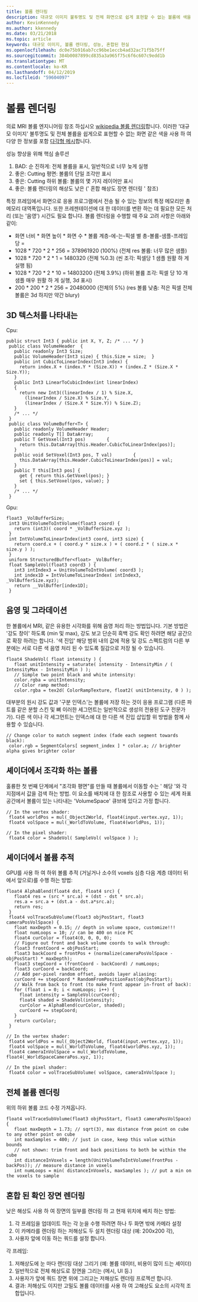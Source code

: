 ```yaml
---
title: 볼륨 렌더링
description: 대규모 이미지 불투명도 및 전체 화면으로 쉽게 표현할 수 없는 볼륨에 색을 사용 하 여 다양 한 정보를 포함 합니다. Windows Mixed Reality 내에서 대규모 이미지를 효율적으로 렌더링 하는 방법을 알아봅니다.
author: KevinKennedy
ms.author: kkennedy
ms.date: 03/21/2018
ms.topic: article
keywords: 대규모 이미지, 볼륨 렌더링, 성능, 혼합된 현실
ms.openlocfilehash: dc0e75b916ab7cc96be1eccb4ad32ac71f5b75ff
ms.sourcegitcommit: 384b0087899cd835a3a965f75c6f6c607c9edd1b
ms.translationtype: MT
ms.contentlocale: ko-KR
ms.lasthandoff: 04/12/2019
ms.locfileid: "59604097"
---
```

# <a name="volume-rendering"></a>볼륨 렌더링

의료 MRI 볼륨 엔지니어링 참조 하십시오 [wikipedia 볼륨 렌더링](https://en.wikipedia.org/wiki/Volume_rendering)합니다. 이러한 '대규모 이미지' 불투명도 및 전체 볼륨을 쉽게으로 표현할 수 없는 화면 같은 색을 사용 하 여 다양 한 정보를 포함 [다각형 메시](https://en.wikipedia.org/wiki/Polygon_mesh)합니다.

성능 향상을 위해 핵심 솔루션
1. BAD: 순 진하게: 전체 볼륨을 표시, 일반적으로 너무 늦게 실행
2. 좋은: Cutting 평면: 볼륨의 단일 조각만 표시
3. 좋은: Cutting 하위 볼륨: 볼륨의 몇 가지 레이어만 표시
4. 좋은: 볼륨 렌더링의 해상도 낮은 (' 혼합 해상도 장면 렌더링 ' 참조)

특정 프레임에서 화면으로 응용 프로그램에서 전송 될 수 있는 정보의 특정 메모리만 총 메모리 대역폭입니다. 또한 프레젠테이션에 대 한 데이터를 변환 하는 데 필요한 모든 처리 (또는 '음영') 시간도 필요 합니다. 볼륨 렌더링을 수행할 때 주요 고려 사항은 아래와 같이:
* 화면 너비 * 화면 높이 * 화면 수 * 볼륨 계층-에-는-픽셀 별 총-볼륨-샘플-프레임당 =
* 1028 * 720 * 2 * 256 = 378961920 (100%) (전체 res 볼륨: 너무 많은 샘플)
* 1028 * 720 * 2 * 1 = 1480320 (전체 %0.3) (씬 조각: 픽셀당 1 샘플 원활 하 게 실행 됨)
* 1028 * 720 * 2 * 10 = 14803200 (전체 3.9%) (하위 볼륨 조각: 픽셀 당 10 개 샘플 매우 원활 하 게 실행, 3d 표시)
* 200 * 200 * 2 * 256 = 20480000 (전체의 5%) (res 볼륨 낮춤: 적은 픽셀 전체 볼륨은 3d 하지만 약간 blury)

## <a name="representing-3d-textures"></a>3D 텍스처를 나타내는

Cpu:

```
public struct Int3 { public int X, Y, Z; /* ... */ }
 public class VolumeHeader  {
   public readonly Int3 Size;
   public VolumeHeader(Int3 size) { this.Size = size;  }
   public int CubicToLinearIndex(Int3 index) {
     return index.X + (index.Y * (Size.X)) + (index.Z * (Size.X * Size.Y));
   }
   public Int3 LinearToCubicIndex(int linearIndex)
   {
     return new Int3((linearIndex / 1) % Size.X,
       (linearIndex / Size.X) % Size.Y,
       (linearIndex / (Size.X * Size.Y)) % Size.Z);
   }
   /* ... */
 }
 public class VolumeBuffer<T> {
   public readonly VolumeHeader Header;
   public readonly T[] DataArray;
   public T GetVoxel(Int3 pos)        {
     return this.DataArray[this.Header.CubicToLinearIndex(pos)];
   }
   public void SetVoxel(Int3 pos, T val)        {
     this.DataArray[this.Header.CubicToLinearIndex(pos)] = val;
   }
   public T this[Int3 pos] {
     get { return this.GetVoxel(pos); }
     set { this.SetVoxel(pos, value); }
   }
   /* ... */
 }
```

Gpu:

```
float3 _VolBufferSize;
 int3 UnitVolumeToIntVolume(float3 coord) {
   return (int3)( coord * _VolBufferSize.xyz );
 }
 int IntVolumeToLinearIndex(int3 coord, int3 size) {
   return coord.x + ( coord.y * size.x ) + ( coord.z * ( size.x * size.y ) );
 }
 uniform StructuredBuffer<float> _VolBuffer;
 float SampleVol(float3 coord3 ) {
   int3 intIndex3 = UnitVolumeToIntVolume( coord3 );
   int index1D = IntVolumeToLinearIndex( intIndex3, _VolBufferSize.xyz);
   return __VolBuffer[index1D];
 }
```

## <a name="shading-and-gradients"></a>음영 및 그라데이션

한 볼륨에서 MRI, 같은 유용한 시각화를 위해 음영 처리 하는 방법입니다. 기본 방법은 '강도 창이' 하도록 (min 및 max), 강도 보고 단순히 흑백 강도 확인 하려면 해당 공간으로 확장 하려는 합니다. '색 진입' 해당 범위 내의 값에 적용 및 강도 스펙트럼의 다른 부분에는 서로 다른 색 음영 처리 된 수 있도록 질감으로 저장 될 수 있습니다.

```
float4 ShadeVol( float intensity ) {
   float unitIntensity = saturate( intensity - IntensityMin / ( IntensityMax - IntensityMin ) );
   // Simple two point black and white intensity:
   color.rgba = unitIntensity;
   // Color ramp method:
   color.rgba = tex2d( ColorRampTexture, float2( unitIntensity, 0 ) );
```

대부분의 원시 강도 값과 '구분 인덱스'는 볼륨에 저장 하는 것이 응용 프로그램 (다른 파트를 같은 분할 스킨 및 뼈 이러한 세그먼트는 일반적으로 생성의 전용된 도구 전문가가). 다른 색 이나 각 세그먼트는 인덱스에 대 한 다른 색 진입 삽입할 위 방법을 함께 사용할 수 있습니다.

```
// Change color to match segment index (fade each segment towards black):
 color.rgb = SegmentColors[ segment_index ] * color.a; // brighter alpha gives brighter color
```

## <a name="volume-slicing-in-a-shader"></a>셰이더에서 조각화 하는 볼륨

훌륭한 첫 번째 단계에서 "조각화 평면"를 만들 때 볼륨에서 이동할 수는 ' 해당 '와 각 지점에서 값을 검색 하는 방법. 이 요소를 배치에 대 한 참조로 사용할 수 있는 세계 좌표 공간에서 볼륨이 있는 나타내는 'VolumeSpace' 큐브에 있다고 가정 합니다.

```
// In the vertex shader:
 float4 worldPos = mul(_Object2World, float4(input.vertex.xyz, 1));
 float4 volSpace = mul(_WorldToVolume, float4(worldPos, 1));
```

```
// In the pixel shader:
 float4 color = ShadeVol( SampleVol( volSpace ) );
```

## <a name="volume-tracing-in-shaders"></a>셰이더에서 볼륨 추적

GPU를 사용 하 여 하위 볼륨 추적 (거닐거나 소수의 voxels 심층 다음 계층 데이터 뒤에서 앞으로)를 수행 하는 방법:

```
float4 AlphaBlend(float4 dst, float4 src) {
   float4 res = (src * src.a) + (dst - dst * src.a);
   res.a = src.a + (dst.a - dst.a*src.a);
   return res;
 }
 float4 volTraceSubVolume(float3 objPosStart, float3 cameraPosVolSpace) {
   float maxDepth = 0.15; // depth in volume space, customize!!!
   float numLoops = 10; // can be 400 on nice PC
   float4 curColor = float4(0, 0, 0, 0);
   // Figure out front and back volume coords to walk through:
   float3 frontCoord = objPosStart;
   float3 backCoord = frontPos + (normalize(cameraPosVolSpace - objPosStart) * maxDepth);
   float3 stepCoord = (frontCoord - backCoord) / numLoops;
   float3 curCoord = backCoord;
   // Add per-pixel random offset, avoids layer aliasing:
   curCoord += stepCoord * RandomFromPositionFast(objPosStart);
   // Walk from back to front (to make front appear in-front of back):
   for (float i = 0; i < numLoops; i++) {
     float intensity = SampleVol(curCoord);
     float4 shaded = ShadeVol(intensity);
     curColor = AlphaBlend(curColor, shaded);
     curCoord += stepCoord;
   }
   return curColor;
 }
```

```
// In the vertex shader:
 float4 worldPos = mul(_Object2World, float4(input.vertex.xyz, 1));
 float4 volSpace = mul(_WorldToVolume, float4(worldPos.xyz, 1));
 float4 cameraInVolSpace = mul(_WorldToVolume, float4(_WorldSpaceCameraPos.xyz, 1));
```

```
// In the pixel shader:
 float4 color = volTraceSubVolume( volSpace, cameraInVolSpace );
```

## <a name="whole-volume-rendering"></a>전체 볼륨 렌더링

위의 하위 볼륨 코드 수정 가져옵니다.

```
float4 volTraceSubVolume(float3 objPosStart, float3 cameraPosVolSpace) {
   float maxDepth = 1.73; // sqrt(3), max distance from point on cube to any other point on cube
   int maxSamples = 400; // just in case, keep this value within bounds
   // not shown: trim front and back positions to both be within the cube
   int distanceInVoxels = length(UnitVolumeToIntVolume(frontPos - backPos)); // measure distance in voxels
   int numLoops = min( distanceInVoxels, maxSamples ); // put a min on the voxels to sample
```

## <a name="mixed-resolution-scene-rendering"></a>혼합 된 확인 장면 렌더링

낮은 해상도 사용 하 여 장면의 일부를 렌더링 하 고 현재 위치에 배치 하는 방법:
1. 각 프레임을 업데이트 하는 각 눈을 수행 하려면 하나 두 화면 밖에 카메라 설정
2. 이 카메라를 렌더링 하는 저해상도 두 설치 렌더링 대상 (예: 200x200 각),
3. 사용자 앞에 이동 하는 쿼드를 설정 합니다.

각 프레임:
1. 저해상도에 눈 마다 렌더링 대상 그리기 (예: 볼륨 데이터, 비용이 많이 드는 셰이더)
2. 일반적으로 전체 해상도로 장면을 그리는 (메시, UI 등.)
3. 사용자가 앞에 쿼드 장면 위에 그리고는 저해상도 렌더링 프로젝션 합니다.
4. 결과: 저해상도 이지만 고밀도 볼륨 데이터를 사용 하 여 고해상도 요소의 시각적 조합입니다.
